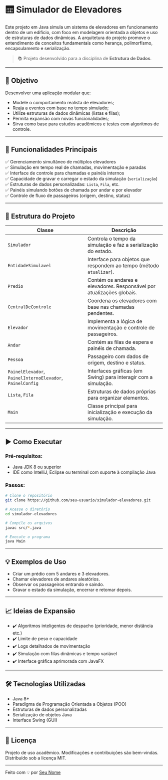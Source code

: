 
# 🛗 Simulador de Elevadores 

Este projeto em Java simula um sistema de elevadores em funcionamento dentro de um edifício, com foco em modelagem orientada a objetos e uso de estruturas de dados dinâmicas. A arquitetura do projeto promove o entendimento de conceitos fundamentais como herança, polimorfismo, encapsulamento e serialização.

> 📚 Projeto desenvolvido para a disciplina de **Estrutura de Dados**.

---

## 🎯 Objetivo

Desenvolver uma aplicação modular que:
- Modele o comportamento realista de elevadores;
- Reaja a eventos com base no tempo simulado;
- Utilize estruturas de dados dinâmicas (listas e filas);
- Permita expansão com novas funcionalidades;
- Sirva como base para estudos acadêmicos e testes com algoritmos de controle.

---

## 🧩 Funcionalidades Principais

✅ Gerenciamento simultâneo de múltiplos elevadores  
✅ Simulação em tempo real de chamadas, movimentação e paradas  
✅ Interface de controle para chamadas e painéis internos  
✅ Capacidade de gravar e carregar o estado da simulação (`serialização`)  
✅ Estruturas de dados personalizadas: `Lista`, `Fila`, etc.  
✅ Painéis simulando botões de chamada por andar e por elevador  
✅ Controle de fluxo de passageiros (origem, destino, status)

---

## 📂 Estrutura do Projeto

| Classe                | Descrição |
|------------------------|------------|
| `Simulador`            | Controla o tempo da simulação e faz a serialização do estado. |
| `EntidadeSimulavel`    | Interface para objetos que respondem ao tempo (método `atualizar`). |
| `Predio`               | Contém os andares e elevadores. Responsável por atualizações globais. |
| `CentralDeControle`    | Coordena os elevadores com base nas chamadas pendentes. |
| `Elevador`             | Implementa a lógica de movimentação e controle de passageiros. |
| `Andar`                | Contém as filas de espera e painéis de chamada. |
| `Pessoa`               | Passageiro com dados de origem, destino e status. |
| `PainelElevador`, `PainelInternoElevador`, `PainelConfig` | Interfaces gráficas (em Swing) para interagir com a simulação. |
| `Lista`, `Fila`        | Estruturas de dados próprias para organizar elementos. |
| `Main`                 | Classe principal para inicialização e execução da simulação. |

---

## ▶️ Como Executar

### Pré-requisitos:
- Java JDK 8 ou superior
- IDE como IntelliJ, Eclipse ou terminal com suporte à compilação Java

### Passos:

```bash
# Clone o repositório
git clone https://github.com/seu-usuario/simulador-elevadores.git

# Acesse o diretório
cd simulador-elevadores

# Compile os arquivos
javac src/*.java

# Execute o programa
java Main
```

---

## 💡 Exemplos de Uso

- Criar um prédio com 5 andares e 3 elevadores.
- Chamar elevadores de andares aleatórios.
- Observar os passageiros entrando e saindo.
- Gravar o estado da simulação, encerrar e retomar depois.

---

## 📈 Ideias de Expansão

- ✔️ Algoritmos inteligentes de despacho (prioridade, menor distância etc.)
- ✔️ Limite de peso e capacidade
- ✔️ Logs detalhados de movimentação
- ✔️ Simulação com filas dinâmicas e tempo variável
- ✔️ Interface gráfica aprimorada com JavaFX

---

## 🛠️ Tecnologias Utilizadas

- Java 8+
- Paradigma de Programação Orientada a Objetos (POO)
- Estruturas de dados personalizadas
- Serialização de objetos Java
- Interface Swing (GUI)

---

## 📄 Licença

Projeto de uso acadêmico. Modificações e contribuições são bem-vindas.  
Distribuído sob a licença MIT.

---

Feito com 💡 por [Seu Nome](https://github.com/seu-usuario)
